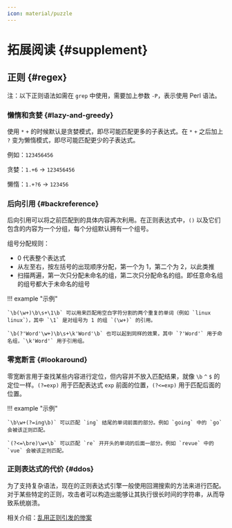 ```yaml
---
icon: material/puzzle
---
```


# 拓展阅读 {#supplement}

## 正则 {#regex}

注：以下正则语法如需在 `grep` 中使用，需要加上参数 `-P`，表示使用 Perl 语法。

### 懒惰和贪婪 {#lazy-and-greedy}

使用 `*` `+` 的时候默认是贪婪模式，即尽可能匹配更多的子表达式。在 `*` `+` 之后加上 `?` 变为懒惰模式，即尽可能匹配更少的子表达式。

例如：`123456456`

贪婪：`1.+6` -> `123456456`

懒惰：`1.+?6` -> `123456`

### 后向引用 {#backreference}

后向引用可以将之前匹配到的具体内容再次利用。在正则表达式中，`()` 以及它们包含的内容为一个分组，每个分组默认拥有一个组号。

组号分配规则：

- 0 代表整个表达式
- 从左至右，按左括号的出现顺序分配，第一个为 1，第二个为 2，以此类推
- 扫描两遍，第一次只分配未命名的组，第二次只分配命名的组。即任意命名组的组号都大于未命名的组号

!!! example "示例"

    `\b(\w+)\b\s+\1\b` 可以用来匹配用空白字符分割的两个重复的单词（例如 `linux linux`），其中 `\1` 是对组号为 1 的组 `(\w+)` 的引用。

    `\b(?'Word'\w+)\b\s+\k'Word'\b` 也可以起到同样的效果，其中 `?'Word'` 用于命名组，`\k'Word'` 用于引用组。

### 零宽断言 {#lookaround}

零宽断言用于查找某些内容进行定位，但内容并不放入匹配结果，就像 `\b` `^` `$` 的定位一样。`(?=exp)` 用于匹配表达式 `exp` 前面的位置，`(?<=exp)` 用于匹配后面的位置。

!!! example "示例"

    `\b\w+(?=ing\b)` 可以匹配 `ing` 结尾的单词前面的部分。例如 `going` 中的 `go` 会被该正则匹配。

    `(?<=\bre)\w+\b` 可以匹配 `re` 开开头的单词的后面一部分。例如 `revue` 中的 `vue` 会被该正则匹配。

### 正则表达式的代价 {#ddos}

为了支持复杂语法，现在的正则表达式引擎一般使用回溯搜索的方法来进行匹配。对于某些特定的正则，攻击者可以构造出能够让其执行很长时间的字符串，从而导致系统崩溃。

相关介绍：[乱用正则引发的惨案](https://zhuanlan.zhihu.com/p/46294360)
